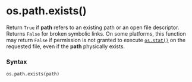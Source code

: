 # os.path.exists()

Return `True` if **path** refers to an existing path or an open file descriptor. Returns `False` for broken symbolic links. On some platforms, this function may return `False` if permission is not granted to execute [`os.stat()`](/modules/os/stat.md) on the requested file, even if the **path** physically exists.

### Syntax

```python
os.path.exists(path)
```